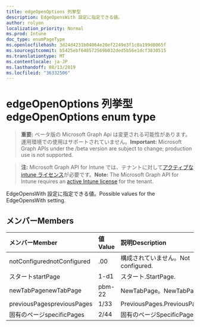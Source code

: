 ```yaml
---
title: edgeOpenOptions 列挙型
description: EdgeOpensWith 設定に指定できる値。
author: rolyon
localization_priority: Normal
ms.prod: Intune
doc_type: enumPageType
ms.openlocfilehash: 3d24d4231b04064e20ef2249e3f1c8a199d8065f
ms.sourcegitcommit: b5425ebf648572569b032ded5b56e1dcf3830515
ms.translationtype: MT
ms.contentlocale: ja-JP
ms.lasthandoff: 08/13/2019
ms.locfileid: "36332506"
---
```

# <a name="edgeopenoptions-enum-type"></a><span data-ttu-id="df29c-103">edgeOpenOptions 列挙型</span><span class="sxs-lookup"><span data-stu-id="df29c-103">edgeOpenOptions enum type</span></span>

> <span data-ttu-id="df29c-104">**重要:** ベータ版の Microsoft Graph Api は変更される可能性があります。運用環境での使用はサポートされていません。</span><span class="sxs-lookup"><span data-stu-id="df29c-104">**Important:** Microsoft Graph APIs under the /beta version are subject to change; production use is not supported.</span></span>

> <span data-ttu-id="df29c-105">**注:** Microsoft Graph API for Intune では、テナントに対して[アクティブな intune ライセンス](https://go.microsoft.com/fwlink/?linkid=839381)が必要です。</span><span class="sxs-lookup"><span data-stu-id="df29c-105">**Note:** The Microsoft Graph API for Intune requires an [active Intune license](https://go.microsoft.com/fwlink/?linkid=839381) for the tenant.</span></span>

<span data-ttu-id="df29c-106">EdgeOpensWith 設定に指定できる値。</span><span class="sxs-lookup"><span data-stu-id="df29c-106">Possible values for the EdgeOpensWith setting.</span></span>

## <a name="members"></a><span data-ttu-id="df29c-107">メンバー</span><span class="sxs-lookup"><span data-stu-id="df29c-107">Members</span></span>
|<span data-ttu-id="df29c-108">メンバー</span><span class="sxs-lookup"><span data-stu-id="df29c-108">Member</span></span>|<span data-ttu-id="df29c-109">値</span><span class="sxs-lookup"><span data-stu-id="df29c-109">Value</span></span>|<span data-ttu-id="df29c-110">説明</span><span class="sxs-lookup"><span data-stu-id="df29c-110">Description</span></span>|
|:---|:---|:---|
|<span data-ttu-id="df29c-111">notConfigured</span><span class="sxs-lookup"><span data-stu-id="df29c-111">notConfigured</span></span>|<span data-ttu-id="df29c-112">.0</span><span class="sxs-lookup"><span data-stu-id="df29c-112">0</span></span>|<span data-ttu-id="df29c-113">構成されていません。</span><span class="sxs-lookup"><span data-stu-id="df29c-113">Not configured.</span></span>|
|<span data-ttu-id="df29c-114">スタート</span><span class="sxs-lookup"><span data-stu-id="df29c-114">startPage</span></span>|<span data-ttu-id="df29c-115">1-d</span><span class="sxs-lookup"><span data-stu-id="df29c-115">1</span></span>|<span data-ttu-id="df29c-116">スタート.</span><span class="sxs-lookup"><span data-stu-id="df29c-116">StartPage.</span></span>|
|<span data-ttu-id="df29c-117">newTabPage</span><span class="sxs-lookup"><span data-stu-id="df29c-117">newTabPage</span></span>|<span data-ttu-id="df29c-118">pbm-2</span><span class="sxs-lookup"><span data-stu-id="df29c-118">2</span></span>|<span data-ttu-id="df29c-119">NewTabPage。</span><span class="sxs-lookup"><span data-stu-id="df29c-119">NewTabPage.</span></span>|
|<span data-ttu-id="df29c-120">previousPages</span><span class="sxs-lookup"><span data-stu-id="df29c-120">previousPages</span></span>|<span data-ttu-id="df29c-121">1/3</span><span class="sxs-lookup"><span data-stu-id="df29c-121">3</span></span>|<span data-ttu-id="df29c-122">PreviousPages.</span><span class="sxs-lookup"><span data-stu-id="df29c-122">PreviousPages.</span></span>|
|<span data-ttu-id="df29c-123">固有のページ</span><span class="sxs-lookup"><span data-stu-id="df29c-123">specificPages</span></span>|<span data-ttu-id="df29c-124">2/4</span><span class="sxs-lookup"><span data-stu-id="df29c-124">4</span></span>|<span data-ttu-id="df29c-125">固有のページ</span><span class="sxs-lookup"><span data-stu-id="df29c-125">SpecificPages.</span></span>|



